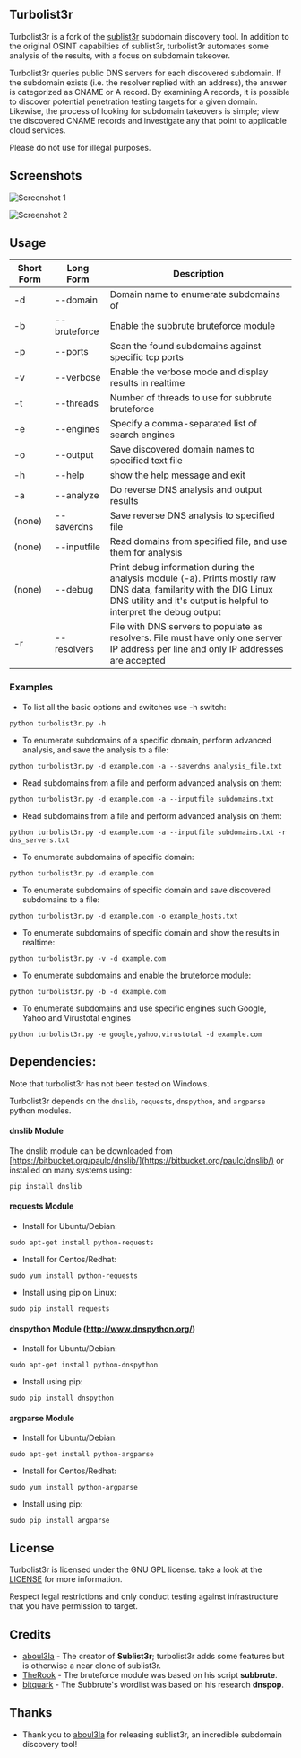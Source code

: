 ## Turbolist3r

Turbolist3r is a fork of the [sublist3r](https://github.com/aboul3la/sublist3r) subdomain discovery tool. In addition to the original OSINT capabilties of sublist3r, turbolist3r automates some analysis of the results, with a focus on subdomain takeover.

Turbolist3r queries public DNS servers for each discovered subdomain. If the subdomain exists (i.e. the resolver replied with an address), the answer is categorized as CNAME or A record. By examining A records, it is possible to discover potential penetration testing targets for a given domain. Likewise, the process of looking for subdomain takeovers is simple; view the discovered CNAME records and investigate any that point to applicable cloud services.

Please do not use for illegal purposes.

## Screenshots

![Screenshot 1](https://cp270.files.wordpress.com/2019/01/turbo-lister.png)

![Screenshot 2](https://cp270.files.wordpress.com/2018/01/turbo_analysis.png)

## Usage

Short Form    | Long Form     | Description
------------- | ------------- |-------------
-d            | --domain      | Domain name to enumerate subdomains of
-b            | --bruteforce  | Enable the subbrute bruteforce module
-p            | --ports       | Scan the found subdomains against specific tcp ports
-v            | --verbose     | Enable the verbose mode and display results in realtime
-t            | --threads     | Number of threads to use for subbrute bruteforce
-e            | --engines     | Specify a comma-separated list of search engines
-o            | --output      | Save discovered domain names to specified text file
-h            | --help        | show the help message and exit
-a            | --analyze     | Do reverse DNS analysis and output results
(none)        | --saverdns    | Save reverse DNS analysis to specified file
(none)        | --inputfile   | Read domains from specified file, and use them for analysis
(none)        | --debug       | Print debug information during the analysis module (-a). Prints mostly raw DNS data, familarity with the DIG Linux DNS utility and it's output is helpful to interpret the debug output
-r            | --resolvers   | File with DNS servers to populate as resolvers. File must have only one server IP address per line and only IP addresses are accepted

### Examples

* To list all the basic options and switches use -h switch:

```python turbolist3r.py -h```

* To enumerate subdomains of a specific domain, perform advanced analysis, and save the analysis to a file:

``python turbolist3r.py -d example.com -a --saverdns analysis_file.txt``

* Read subdomains from a file and perform advanced analysis on them:

``python turbolist3r.py -d example.com -a --inputfile subdomains.txt``

* Read subdomains from a file and perform advanced analysis on them:

``python turbolist3r.py -d example.com -a --inputfile subdomains.txt -r dns_servers.txt``

* To enumerate subdomains of specific domain:

``python turbolist3r.py -d example.com``

* To enumerate subdomains of specific domain and save discovered subdomains to a file:

``python turbolist3r.py -d example.com -o example_hosts.txt``

* To enumerate subdomains of specific domain and show the results in realtime:

``python turbolist3r.py -v -d example.com``

* To enumerate subdomains and enable the bruteforce module:

``python turbolist3r.py -b -d example.com``

* To enumerate subdomains and use specific engines such Google, Yahoo and Virustotal engines

``python turbolist3r.py -e google,yahoo,virustotal -d example.com``


## Dependencies:

Note that turbolist3r has not been tested on Windows.

Turbolist3r depends on the `dnslib`, `requests`, `dnspython`, and `argparse` python modules.

#### dnslib Module

The dnslib module can be downloaded from [https://bitbucket.org/paulc/dnslib/](https://bitbucket.org/paulc/dnslib/) or installed on many systems using:

``pip install dnslib``


#### requests Module

- Install for Ubuntu/Debian:
```
sudo apt-get install python-requests
```

- Install for Centos/Redhat:
```
sudo yum install python-requests
```

- Install using pip on Linux:
```
sudo pip install requests
```

#### dnspython Module (http://www.dnspython.org/)

- Install for Ubuntu/Debian:
```
sudo apt-get install python-dnspython
```

- Install using pip:
```
sudo pip install dnspython
```

#### argparse Module

- Install for Ubuntu/Debian:
```
sudo apt-get install python-argparse
```

- Install for Centos/Redhat:
```
sudo yum install python-argparse
``` 

- Install using pip:
```
sudo pip install argparse
```

## License

Turbolist3r is licensed under the GNU GPL license. take a look at the [LICENSE](https://github.com/fleetcaptain/Turbolist3r/blob/master/LICENSE) for more information.

Respect legal restrictions and only conduct testing against infrastructure that you have permission to target.

## Credits

* [aboul3la](https://github.com/aboul3la/sublist3r) - The creator of **Sublist3r**; turbolist3r adds some features but is otherwise a near clone of sublist3r. 
* [TheRook](https://github.com/TheRook/) - The bruteforce module was based on his script **subbrute**.
* [bitquark](https://github.com/bitquark) - The Subbrute's wordlist was based on his research **dnspop**.

## Thanks

* Thank you to [aboul3la](https://github.com/aboul3la/) for releasing sublist3r, an incredible subdomain discovery tool!
